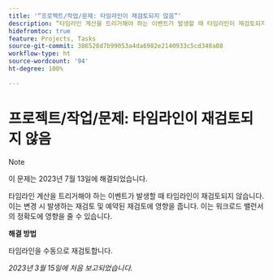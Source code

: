 ```yaml
---
title: '“프로젝트/작업/문제: 타임라인이 재검토되지 않음”'
description: “타임라인 계산을 트리거해야 하는 이벤트가 발생할 때 타임라인이 재검토되지 않습니다. 이는 변경 시 발생하는 재검토 및 예약된 재검토에 영향을 줍니다. 이는 워크로드 밸런서의 정확도에 영향을 줄 수 있습니다.”
hidefromtoc: true
feature: Projects, Tasks
source-git-commit: 386528d7b99053a4da6982e2140933c5cd348a08
workflow-type: ht
source-wordcount: '94'
ht-degree: 100%

---
```



# 프로젝트/작업/문제: 타임라인이 재검토되지 않음

>[!NOTE]
>
>이 문제는 2023년 7월 13일에 해결되었습니다.

타임라인 계산을 트리거해야 하는 이벤트가 발생할 때 타임라인이 재검토되지 않습니다. 이는 변경 시 발생하는 재검토 및 예약된 재검토에 영향을 줍니다. 이는 워크로드 밸런서의 정확도에 영향을 줄 수 있습니다.

**해결 방법**

타임라인을 수동으로 재검토합니다.

_2023년 3월 15일에 처음 보고되었습니다._


